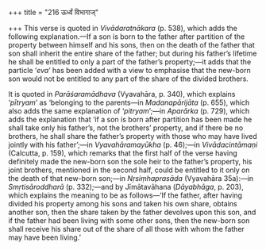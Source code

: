 +++
title = "216 ऊर्ध्वं विभागाज्"

+++
This verse is quoted in *Vivādaratnākara* (p. 538), which adds the
following explanation.—If a son is born to the father after partition of
the property between himself and his sons, then on the death of the
father that son shall inherit the entire share of the father; but during
his father’s lifetime he shall be entitled to only a part of the
father’s property;—it adds that the particle ‘*eva*’ has been added with
a view to emphasise that the new-born son would not be entitled to any
part of the share of the divided brothers.

It is quoted in *Parāśaramādhava* (Vyavahāra, p. 340), which explains
‘*pītryam*’ as ‘belonging to the parents—in *Madanapārijāta* (p. 655),
which also adds the same explanation of ‘*pitryam*’;—in *Aparārka* (p.
729), which adds the explanation that ‘if a son is born after partition
has been made he shall take only his father’s, not the brothers’
property, and if there be no brothers, he shall share the father’s
property with those who may have lived jointly with his father’;—in
*Vyavahāramayūkha* (p. 46);—in *Vivādacintāmaṇi* (Calcutta, p. 159),
which remarks that the first half of the verse having definitely made
the new-born son the sole heir to the father’s property, his joint
brothers, mentioned in the second half, could be entitled to it only on
the death of that new-born son;—in *Nṛsiṃhaprasāda* (Vyavahāra 35a):—in
*Smṛtisāroddharā* (p. 332);—and by Jīmātavāhana (*Dāyabhāga*, p. 203),
which explains the meaning to be as follows—‘If the father, after having
divided his property among his sons and taken his own share, obtains
another son, then the share taken by the father devolves upon this son,
and if the father had been living with some other sons, then the
new-born son shall receive his share out of the share of all those with
whom the father may have been living.’


